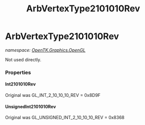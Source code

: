 ﻿---
title: ArbVertexType2101010Rev
---

# ArbVertexType2101010Rev
_namespace: [OpenTK.Graphics.OpenGL](N-OpenTK.Graphics.OpenGL.html)_

Not used directly.



### Properties

#### Int2101010Rev
Original was GL_INT_2_10_10_10_REV = 0x8D9F
#### UnsignedInt2101010Rev
Original was GL_UNSIGNED_INT_2_10_10_10_REV = 0x8368

